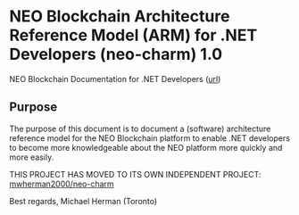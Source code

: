 # NEO Blockchain Architecture Reference Model (ARM) for .NET Developers (neo-charm) 1.0

NEO Blockchain Documentation for .NET Developers ([url](https://github.com/mwherman2000/neo-windocs/tree/master/windocs))

## Purpose

The purpose of this document is to document a (software) architecture reference model for the NEO Blockchain platform to enable .NET developers to become more knowledgeable about the NEO platform more quickly and more easily.

THIS PROJECT HAS MOVED TO ITS OWN INDEPENDENT PROJECT: [mwherman2000/neo-charm](https://github.com/mwherman2000/neo-charm/blob/master/README.md)

Best regards,
Michael Herman (Toronto)